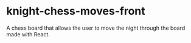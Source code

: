 # knight-chess-moves-front
A chess board that allows the user to move the night through the board made with React.
